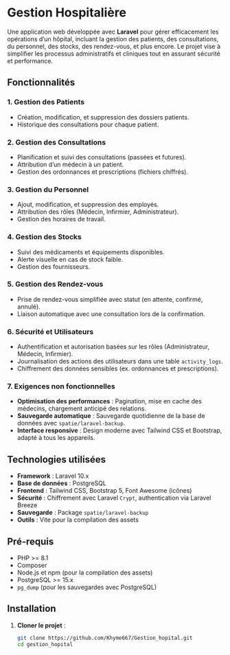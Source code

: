 # Gestion Hospitalière

Une application web développée avec **Laravel** pour gérer efficacement les opérations d’un hôpital, incluant la gestion des patients, des consultations, du personnel, des stocks, des rendez-vous, et plus encore. Le projet vise à simplifier les processus administratifs et cliniques tout en assurant sécurité et performance.

## Fonctionnalités

### 1. Gestion des Patients
- Création, modification, et suppression des dossiers patients.
- Historique des consultations pour chaque patient.

### 2. Gestion des Consultations
- Planification et suivi des consultations (passées et futures).
- Attribution d’un médecin à un patient.
- Gestion des ordonnances et prescriptions (fichiers chiffrés).

### 3. Gestion du Personnel
- Ajout, modification, et suppression des employés.
- Attribution des rôles (Médecin, Infirmier, Administrateur).
- Gestion des horaires de travail.

### 4. Gestion des Stocks
- Suivi des médicaments et équipements disponibles.
- Alerte visuelle en cas de stock faible.
- Gestion des fournisseurs.

### 5. Gestion des Rendez-vous
- Prise de rendez-vous simplifiée avec statut (en attente, confirmé, annulé).
- Liaison automatique avec une consultation lors de la confirmation.

### 6. Sécurité et Utilisateurs
- Authentification et autorisation basées sur les rôles (Administrateur, Médecin, Infirmier).
- Journalisation des actions des utilisateurs dans une table `activity_logs`.
- Chiffrement des données sensibles (ex. ordonnances et prescriptions).

### 7. Exigences non fonctionnelles
- **Optimisation des performances** : Pagination, mise en cache des médecins, chargement anticipé des relations.
- **Sauvegarde automatique** : Sauvegarde quotidienne de la base de données avec `spatie/laravel-backup`.
- **Interface responsive** : Design moderne avec Tailwind CSS et Bootstrap, adapté à tous les appareils.

## Technologies utilisées

- **Framework** : Laravel 10.x
- **Base de données** : PostgreSQL
- **Frontend** : Tailwind CSS, Bootstrap 5, Font Awesome (icônes)
- **Sécurité** : Chiffrement avec Laravel `Crypt`, authentication via Laravel Breeze
- **Sauvegarde** : Package `spatie/laravel-backup`
- **Outils** : Vite pour la compilation des assets

## Pré-requis

- PHP >= 8.1
- Composer
- Node.js et npm (pour la compilation des assets)
- PostgreSQL >= 15.x
- `pg_dump` (pour les sauvegardes avec PostgreSQL)

## Installation

1. **Cloner le projet** :
   ```bash
   git clone https://github.com/Khyme667/Gestion_hopital.git
   cd gestion_hopital